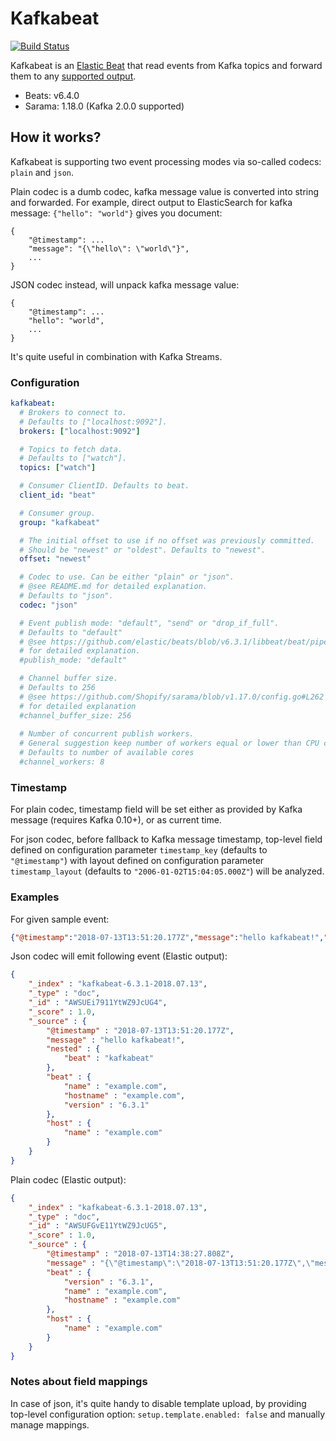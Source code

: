 # Kafkabeat

[![Build Status](https://travis-ci.org/arkady-emelyanov/kafkabeat.svg?branch=master)](https://travis-ci.org/arkady-emelyanov/kafkabeat)

Kafkabeat is an [Elastic Beat](https://www.elastic.co/products/beats) that read events from Kafka topics and 
forward them to any [supported output](https://www.elastic.co/guide/en/beats/filebeat/6.3/configuring-output.html).

* Beats: v6.4.0
* Sarama: 1.18.0 (Kafka 2.0.0 supported) 

## How it works?

Kafkabeat is supporting two event processing modes via so-called codecs: `plain` and `json`.

Plain codec is a dumb codec, kafka message value is converted into string and forwarded. For example,
direct output to ElasticSearch for kafka message: `{"hello": "world"}` gives you document:

```
{
    "@timestamp": ...
    "message": "{\"hello\": \"world\"}",
    ...
}
```

JSON codec instead, will unpack kafka message value:
```
{
    "@timestamp": ...
    "hello": "world",
    ...
}
```

It's quite useful in combination with Kafka Streams.


### Configuration

```yaml
kafkabeat:
  # Brokers to connect to.
  # Defaults to ["localhost:9092"].
  brokers: ["localhost:9092"]

  # Topics to fetch data.
  # Defaults to ["watch"].
  topics: ["watch"]

  # Consumer ClientID. Defaults to beat.
  client_id: "beat"

  # Consumer group.
  group: "kafkabeat"

  # The initial offset to use if no offset was previously committed.
  # Should be "newest" or "oldest". Defaults to "newest".
  offset: "newest"

  # Codec to use. Can be either "plain" or "json".
  # @see README.md for detailed explanation.
  # Defaults to "json".
  codec: "json"

  # Event publish mode: "default", "send" or "drop_if_full".
  # Defaults to "default"
  # @see https://github.com/elastic/beats/blob/v6.3.1/libbeat/beat/pipeline.go#L119
  # for detailed explanation.
  #publish_mode: "default"

  # Channel buffer size.
  # Defaults to 256
  # @see https://github.com/Shopify/sarama/blob/v1.17.0/config.go#L262
  # for detailed explanation
  #channel_buffer_size: 256
  
  # Number of concurrent publish workers.
  # General suggestion keep number of workers equal or lower than CPU cores available.
  # Defaults to number of available cores
  #channel_workers: 8
```

### Timestamp

For plain codec, timestamp field will be set either as provided by Kafka message (requires Kafka 0.10+),
or as current time.

For json codec, before fallback to Kafka message timestamp, top-level field defined on configuration parameter `timestamp_key` (defaults to `"@timestamp"`)
with layout defined on configuration parameter `timestamp_layout` (defaults to `"2006-01-02T15:04:05.000Z"`) will be analyzed.

### Examples

For given sample event:
```json
{"@timestamp":"2018-07-13T13:51:20.177Z","message":"hello kafkabeat!","nested":{"beat":"kafkabeat"}}
```

Json codec will emit following event (Elastic output):
```json
{
    "_index" : "kafkabeat-6.3.1-2018.07.13",
    "_type" : "doc",
    "_id" : "AWSUEi7911YtWZ9JcUG4",
    "_score" : 1.0,
    "_source" : {
        "@timestamp" : "2018-07-13T13:51:20.177Z",
        "message" : "hello kafkabeat!",
        "nested" : {
            "beat" : "kafkabeat"
        },
        "beat" : {
            "name" : "example.com",
            "hostname" : "example.com",
            "version" : "6.3.1"
        },
        "host" : {
            "name" : "example.com"
        }
    }
}
```

Plain codec (Elastic output):
```json
{
    "_index" : "kafkabeat-6.3.1-2018.07.13",
    "_type" : "doc",
    "_id" : "AWSUFGvE11YtWZ9JcUG5",
    "_score" : 1.0,
    "_source" : {
        "@timestamp" : "2018-07-13T14:38:27.808Z",
        "message" : "{\"@timestamp\":\"2018-07-13T13:51:20.177Z\",\"message\":\"hello kafkabeat!\",\"nested\":{\"beat\":\"kafkabeat\"}}",
        "beat" : {
            "version" : "6.3.1",
            "name" : "example.com",
            "hostname" : "example.com"
        },
        "host" : {
            "name" : "example.com"
        }
    }
}
```


### Notes about field mappings

In case of json, it's quite handy to disable template upload, by providing top-level
configuration option: `setup.template.enabled: false` and manually manage mappings.

